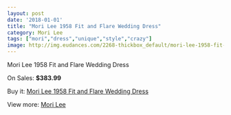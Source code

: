 ```yaml
---
layout: post
date: '2018-01-01'
title: "Mori Lee 1958 Fit and Flare Wedding Dress"
category: Mori Lee
tags: ["mori","dress","unique","style","crazy"]
image: http://img.eudances.com/2268-thickbox_default/mori-lee-1958-fit-and-flare-wedding-dress.jpg
---
```

Mori Lee 1958 Fit and Flare Wedding Dress

On Sales: **$383.99**
<a href="https://www.eudances.com/en/mori-lee/756-mori-lee-1958-fit-and-flare-wedding-dress.html"><amp-img layout="responsive" width="600" height="600" src="//img.eudances.com/2268-thickbox_default/mori-lee-1958-fit-and-flare-wedding-dress.jpg" alt="Mori Lee 1958 Fit and Flare Wedding Dress 0" /></a>
<a href="https://www.eudances.com/en/mori-lee/756-mori-lee-1958-fit-and-flare-wedding-dress.html"><amp-img layout="responsive" width="600" height="600" src="//img.eudances.com/2270-thickbox_default/mori-lee-1958-fit-and-flare-wedding-dress.jpg" alt="Mori Lee 1958 Fit and Flare Wedding Dress 1" /></a>
<a href="https://www.eudances.com/en/mori-lee/756-mori-lee-1958-fit-and-flare-wedding-dress.html"><amp-img layout="responsive" width="600" height="600" src="//img.eudances.com/2269-thickbox_default/mori-lee-1958-fit-and-flare-wedding-dress.jpg" alt="Mori Lee 1958 Fit and Flare Wedding Dress 2" /></a>

Buy it: [Mori Lee 1958 Fit and Flare Wedding Dress](https://www.eudances.com/en/mori-lee/756-mori-lee-1958-fit-and-flare-wedding-dress.html "Mori Lee 1958 Fit and Flare Wedding Dress")

View more: [Mori Lee](https://www.eudances.com/en/9-mori-lee "Mori Lee")
